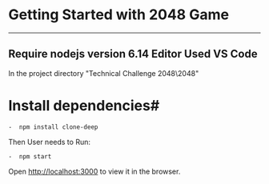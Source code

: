 # Getting Started with 2048 Game

----------------------------------
Require nodejs version 6.14
Editor Used VS Code
----------------------------------

In the project directory "Technical Challenge 2048\2048"
# Install dependencies#
   
    -  npm install clone-deep

Then User needs to Run:

    -  npm start


Open [http://localhost:3000](http://localhost:3000) to view it in the browser.





